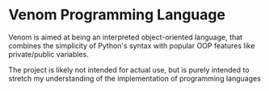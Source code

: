# Venom Programming Language

Venom is aimed at being an interpreted object-oriented language, that combines the simplicity of Python's syntax with popular OOP features like private/public variables.

The project is likely not intended for actual use, but is purely intended to stretch my understanding of the implementation of programming languages
